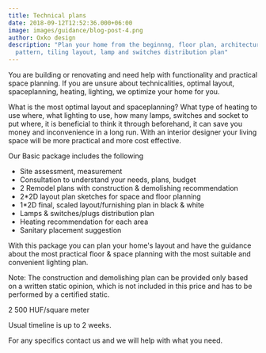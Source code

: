 ```yaml
---
title: Technical plans
date: 2018-09-12T12:52:36.000+06:00
image: images/guidance/blog-post-4.png
author: Oxko design
description: "Plan your home from the beginnng, floor plan, architectural plan, tiling
  pattern, tiling layout, lamp and switches distribution plan"
---
```


You are building or renovating and need help with functionality and practical space planning. 
If you are unsure about technicalities, optimal layout, spaceplanning, heating, lighting, we optimize your home for you.



What is the most optimal layout and spaceplanning? What type of heating to use where, what lighting to use, how many lamps, switches and socket to put where, it is beneficial to think it through beforehand, it can save you money and inconvenience in a long run. With an interior designer your living space will be more practical and more cost effective.

Our Basic package includes the following
- Site assessment, measurement
- Consultation to understand your needs, plans, budget
- 2 Remodel plans with construction & demolishing recommendation
- 2*2D layout plan sketches for space and floor planning
- 1*2D final, scaled layout/furnishing plan in black & white
- Lamps & switches/plugs distribution plan
- Heating recommendation for each area
- Sanitary placement suggestion

With this package you can plan your home's layout and have the guidance about the most practical floor & space planning with the most suitable and convenient lighting plan.

Note: The construction and demolishing plan can be provided only based on a written static opinion, which is not included in this price and has to be performed by a certified static.

2 500 HUF/square meter

Usual timeline is up to 2 weeks. 

For any specifics contact us and we will help with what you need.